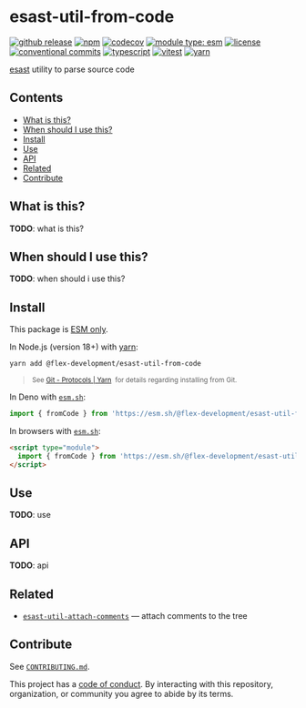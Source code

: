 # esast-util-from-code

[![github release](https://img.shields.io/github/v/release/flex-development/esast-util-from-code.svg?include_prereleases&sort=semver)](https://github.com/flex-development/esast-util-from-code/releases/latest)
[![npm](https://img.shields.io/npm/v/@flex-development/esast-util-from-code.svg)](https://npmjs.com/package/@flex-development/esast-util-from-code)
[![codecov](https://codecov.io/gh/flex-development/esast-util-from-code/graph/badge.svg?token=)](https://codecov.io/gh/flex-development/esast-util-from-code)
[![module type: esm](https://img.shields.io/badge/module%20type-esm-brightgreen)](https://github.com/voxpelli/badges-cjs-esm)
[![license](https://img.shields.io/github/license/flex-development/esast-util-from-code.svg)](LICENSE.md)
[![conventional commits](https://img.shields.io/badge/-conventional%20commits-fe5196?logo=conventional-commits&logoColor=ffffff)](https://conventionalcommits.org/)
[![typescript](https://img.shields.io/badge/-typescript-3178c6?logo=typescript&logoColor=ffffff)](https://typescriptlang.org/)
[![vitest](https://img.shields.io/badge/-vitest-6e9f18?style=flat&logo=vitest&logoColor=ffffff)](https://vitest.dev/)
[![yarn](https://img.shields.io/badge/-yarn-2c8ebb?style=flat&logo=yarn&logoColor=ffffff)](https://yarnpkg.com/)

[esast][esast] utility to parse source code

## Contents

- [What is this?](#what-is-this)
- [When should I use this?](#when-should-i-use-this)
- [Install](#install)
- [Use](#use)
- [API](#api)
- [Related](#related)
- [Contribute](#contribute)

## What is this?

**TODO**: what is this?

## When should I use this?

**TODO**: when should i use this?

## Install

This package is [ESM only][esm].

In Node.js (version 18+) with [yarn][yarn]:

```sh
yarn add @flex-development/esast-util-from-code
```

<blockquote>
  <small>
    See <a href='https://yarnpkg.com/protocol/git'>Git - Protocols | Yarn</a>
    &nbsp;for details regarding installing from Git.
  </small>
</blockquote>

In Deno with [`esm.sh`][esmsh]:

```ts
import { fromCode } from 'https://esm.sh/@flex-development/esast-util-from-code'
```

In browsers with [`esm.sh`][esmsh]:

```html
<script type="module">
  import { fromCode } from 'https://esm.sh/@flex-development/esast-util-from-code'
</script>
```

## Use

**TODO**: use

## API

**TODO**: api

## Related

- [`esast-util-attach-comments`][esast-util-attach-comments] &mdash; attach comments to the tree

## Contribute

See [`CONTRIBUTING.md`](CONTRIBUTING.md).

This project has a [code of conduct](CODE_OF_CONDUCT.md). By interacting with this repository, organization, or
community you agree to abide by its terms.

[esast-util-attach-comments]: https://github.com/flex-development/esast-util-attach-comments

<!-- [esast-util-from-estree]: https://github.com/flex-development/esast-util-from-estree -->

[esast]: https://github.com/flex-development/esast
[esm]: https://gist.github.com/sindresorhus/a39789f98801d908bbc7ff3ecc99d99c
[esmsh]: https://esm.sh/
[yarn]: https://yarnpkg.com
